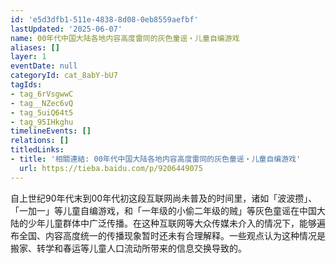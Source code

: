 ```yaml
---
id: 'e5d3dfb1-511e-4838-8d08-0eb8559aefbf'
lastUpdated: '2025-06-07'
name: 00年代中国大陆各地内容高度雷同的灰色童谣・儿童自编游戏
aliases: []
layer: 1
eventDate: null
categoryId: cat_8abY-bU7
tagIds:
- tag_6rVsgwwC
- tag__NZec6vQ
- tag_5uiQ64t5
- tag_95IHkghu
timelineEvents: []
relations: []
titledLinks:
- title: '相關連結: 00年代中国大陆各地内容高度雷同的灰色童谣・儿童自编游戏'
  url: https://tieba.baidu.com/p/9206449075
---
```

自上世纪90年代末到00年代初这段互联网尚未普及的时间里，诸如「波波攒」、「一加一」等儿童自编游戏，和「一年级的小偷二年级的贼」等灰色童谣在中国大陆的少年儿童群体中广泛传播。在这种互联网等大众传媒未介入的情况下，能够遍布全国、内容高度统一的传播现象暂时还未有合理解释。一些观点认为这种情况是搬家、转学和春运等儿童人口流动所带来的信息交换导致的。
